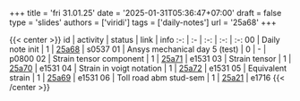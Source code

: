+++
title = 'fri 31.01.25'
date = '2025-01-31T05:36:47+07:00'
draft = false
type = 'slides'
authors = ['viridi']
tags = ['daily-notes']
url = '25a68'
+++

{{< center >}}
id | activity | status | link | info
:-: | :- | :-: | :-: | :-:
00 | Daily note init               | 1 | [25a68](/rusn/25a68) | s0537
01 | Ansys mechanical day 5 (test) | 0 | - | p0800
02 | Strain tensor component       | 1 | [25a71](/rusn/25a71) | e1531
03 | Strain tensor                 | 1 | [25a70](/rusn/25a70) | e1531
04 | Strain in voigt notation     | 1 | [25a72](/rusn/25a72) | e1531
05 | Equivalent strain             | 1 | [25a69](/rusn/25a69) | e1531
06 | Toll road abm stud-sem        | 1 | [25a21](/rusn/25a21) | e1716
{{< /center >}}
